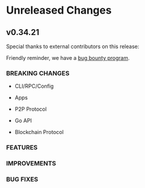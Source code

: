 # Unreleased Changes

## v0.34.21

Special thanks to external contributors on this release:

Friendly reminder, we have a [bug bounty program](https://hackerone.com/reapchain-core).

### BREAKING CHANGES

- CLI/RPC/Config

- Apps

- P2P Protocol

- Go API

- Blockchain Protocol

### FEATURES

### IMPROVEMENTS

### BUG FIXES
